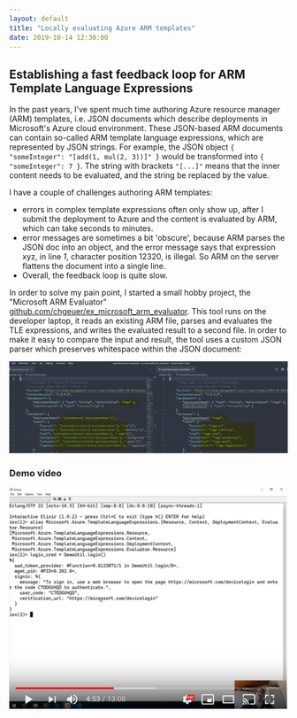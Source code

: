 ```yaml
---
layout: default
title: "Locally evaluating Azure ARM templates"
date: 2019-10-14 12:30:00
---
```


## Establishing a fast feedback loop for ARM Template Language Expressions

In the past years, I've spent much time authoring Azure resource manager (ARM) templates, i.e. JSON documents which describe deployments in Microsoft's Azure cloud environment. These JSON-based ARM documents can contain so-called ARM template language expressions, which are represented by JSON strings. For example, the JSON object ```{ "someInteger": "[add(1, mul(2, 3))]" }``` would be transformed into ```{ "someInteger": 7 }```. The string with brackets  `"[...]"` means that the inner content needs to be evaluated, and the string be replaced by the value.

I have a couple of challenges authoring ARM templates:

- errors in complex template expressions often only show up, after I submit the deployment to Azure and the content is evaluated by ARM, which can take seconds to minutes.
- error messages are sometimes a bit 'obscure', because ARM parses the JSON doc into an object, and the error message says that expression xyz, in line *1*, character position 12320, is illegal. So ARM on the server flattens the document into a single line.
- Overall, the feedback loop is quite slow.

In order to solve my pain point, I started a small hobby project, the "Microsoft ARM Evaluator" [github.com/chgeuer/ex_microsoft_arm_evaluator](https://github.com/chgeuer/ex_microsoft_arm_evaluator). This tool runs on the developer laptop, it reads an existing ARM file, parses and evaluates the TLE expressions, and writes the evaluated result to a second file. In order to make it easy to compare the input and result, the tool uses a custom JSON parser which preserves whitespace within the JSON document:

<img src="/img/2019-10-14-arm-evaluator/armeval01.png"
     width=600px alt="Side-by-side comparison of input and result JSON" />

### Demo video

<a href="https://www.youtube.com/watch?v=CbSphrybZFQ">
<img src="/img/2019-10-14-arm-evaluator/armevalyoutube.png"
     width=600px alt="Demo video" />
</a>
